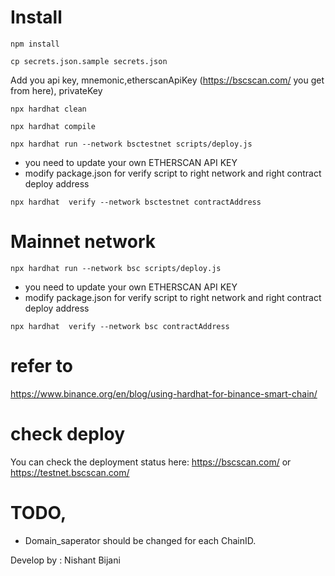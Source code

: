 # Install
`npm install`

`cp secrets.json.sample secrets.json`

Add you api key, mnemonic,etherscanApiKey (https://bscscan.com/ you get from here), privateKey

`npx hardhat clean`

`npx hardhat compile`

`npx hardhat run --network bsctestnet scripts/deploy.js `


* you need to update your own ETHERSCAN API KEY
* modify package.json for verify script to right network and right contract deploy address

`npx hardhat  verify --network bsctestnet contractAddress`

# Mainnet network
`npx hardhat run --network bsc scripts/deploy.js `


* you need to update your own ETHERSCAN API KEY
* modify package.json for verify script to right network and right contract deploy address

`npx hardhat  verify --network bsc contractAddress`


# refer to
https://www.binance.org/en/blog/using-hardhat-for-binance-smart-chain/
# check deploy
You can check the deployment status here: https://bscscan.com/ or https://testnet.bscscan.com/




# TODO, 
* Domain_saperator should be changed for each ChainID.

Develop by : Nishant Bijani
